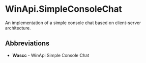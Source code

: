 # WinApi.SimpleConsoleChat
An implementation of a simple console chat based on client-server architecture.

## Abbreviations
* <b>Wascc</b> - WinApi Simple Console Chat
